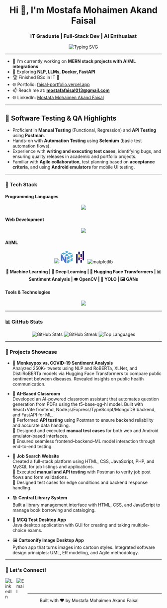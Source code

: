 <h1 align="center">Hi 👋, I'm Mostafa Mohaimen Akand Faisal</h1>
<h3 align="center">IT Graduate | Full-Stack Dev | AI Enthusiast</h3>

<p align="center">
  <img src="https://readme-typing-svg.herokuapp.com?font=Fira+Code&weight=500&size=22&duration=4000&center=true&vCenter=true&width=800&lines=Passionate+MERN+Stack+Developer;AI+Exploration+On;Always+Learning+%26+Building" alt="Typing SVG" />
</p>

---

- 🔭 I'm currently working on **MERN stack projects with AI/ML integrations**
- 🧠 Exploring **NLP, LLMs, Docker, FastAPI**
- 🏆 Finished BSc in IT 💯
- 🌐 Portfolio: [faisal-portfolio.vercel.app](https://faisal-portfolio-tau.vercel.app/)
- 📫 Reach me at: **mostafafaisal013@gmail.com**
- 🌐 LinkedIn: [Mostafa Mohaimen Akand Faisal](http://linkedin.com/in/mostafa-mohaimen-akand-faisal)

---

## 🧪 Software Testing & QA Highlights

- Proficient in **Manual Testing** (Functional, Regression) and **API Testing** using **Postman**.
- Hands-on with **Automation Testing** using **Selenium** (basic test automation flows).
- Experience with **writing and executing test cases**, identifying bugs, and ensuring quality releases in academic and portfolio projects.
- Familiar with **Agile collaboration**, test planning based on **acceptance criteria**, and using **Android emulators** for mobile UI testing.

---

### 🚀 Tech Stack

#### Programming Languages
<p align="center">
  <img src="https://skillicons.dev/icons?i=cpp,java,js,ts,python," />
</p>

#### Web Development
<p align="center">
  <img src="https://skillicons.dev/icons?i=react,nodejs,express,mongodb,mysql,php" />
</p>

#### AI/ML
<p align="center">
  <img src="https://skillicons.dev/icons?i=tensorflow,pytorch" />
  <img src="https://raw.githubusercontent.com/devicons/devicon/master/icons/numpy/numpy-original.svg" alt="numpy" width="40" height="40"/>
  <img src="https://raw.githubusercontent.com/devicons/devicon/master/icons/pandas/pandas-original.svg" alt="pandas" width="40" height="40"/>
  <img src="https://matplotlib.org/stable/_images/sphx_glr_logos2_003.png" alt="matplotlib" width="40" height="40"/>
</p>

<p align="center"><b>🧠 Machine Learning | 🔮 Deep Learning | 🤗 Hugging Face Transformers | 📊 Sentiment Analysis | 👁️ OpenCV | 🎯 YOLO | 🖼️ GANs</b></p>

#### Tools & Technologies
<p align="center">
  <img src="https://skillicons.dev/icons?i=git,docker,linux,vscode,vercel,fastapi" />
</p>

---

### 📊 GitHub Stats

<p align="center">
  <img src="https://github-readme-stats.vercel.app/api?username=Mostafa-Faisal&show_icons=true&theme=radical" alt="GitHub Stats" />
  <img src="https://github-readme-streak-stats.herokuapp.com/?user=Mostafa-Faisal&theme=radical" alt="GitHub Streak" />
  <img src="https://github-readme-stats.vercel.app/api/top-langs/?username=Mostafa-Faisal&layout=compact&theme=radical" alt="Top Languages" />
</p>

---

### 💼 Projects Showcase

- 🧠 **Monkeypox vs. COVID-19 Sentiment Analysis**  
  Analyzed 250K+ tweets using NLP and RoBERTa, XLNet, and DistilRoBERTa models via Hugging Face Transformers to compare public sentiment between diseases. Revealed insights on public health communication.

- 🧠 **AI-Based Classroom**  
  Developed an AI-powered classroom assistant that automates question generation from PDFs using the t5-base-qg-hl model. Built with React+Vite frontend, Node.js/Express/TypeScript/MongoDB backend, and FastAPI for ML.  
  🔹 Performed **API testing** using Postman to ensure backend reliability and accurate data handling.  
  🔹 Designed and executed **manual test cases** for both web and Android emulator-based interfaces.  
  🔹 Ensured seamless frontend–backend–ML model interaction through end-to-end testing.

- 💼 **Job Search Website**  
  Created a full-stack platform using HTML, CSS, JavaScript, PHP, and MySQL for job listings and applications.  
  🔹 Executed **manual and API testing** with Postman to verify job post flows and form validations.  
  🔹 Designed test cases for edge conditions and backend response handling.

- 📚 **Central Library System**  
  Built a library management interface with HTML, CSS, and JavaScript to manage book borrowing and cataloging.

- 📝 **MCQ Test Desktop App**  
  Java desktop application with GUI for creating and taking multiple-choice exams.

- 🖼️ **Cartoonify Image Desktop App**  
  Python app that turns images into cartoon styles. Integrated software design principles: UML, ER modeling, and Agile methodology.

---

### 📣 Let's Connect!

<a href="http://linkedin.com/in/mostafa-mohaimen-akand-faisal">
  <img align="left" alt="LinkedIn" width="26px" src="https://cdn.jsdelivr.net/npm/simple-icons@v5/icons/linkedin.svg" style="padding-right:10px;" />
</a>
<a href="mailto:mostafafaisal013@gmail.com">
  <img align="left" alt="Email" width="26px" src="https://cdn.jsdelivr.net/npm/simple-icons@v5/icons/gmail.svg" style="padding-right:10px;" />
</a>

<br /><br />

---

<p align="center">Built with ❤️ by Mostafa Mohaimen Akand Faisal</p>

